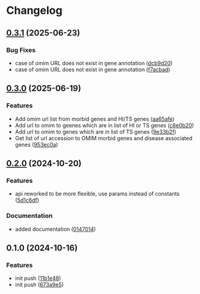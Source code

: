# Changelog

## [0.3.1](https://github.com/geneton-ltd/genovisio_annotation/compare/v0.3.0...v0.3.1) (2025-06-23)


### Bug Fixes

* case of omim URL does not exist in gene annotation ([dcb9d20](https://github.com/geneton-ltd/genovisio_annotation/commit/dcb9d206acb4f57774ba58f08ccf29c360684900))
* case of omim URL does not exist in gene annotation ([f7acbad](https://github.com/geneton-ltd/genovisio_annotation/commit/f7acbad4a706c6738e0c5520069d9555decd2c6a))

## [0.3.0](https://github.com/geneton-ltd/genovisio_annotation/compare/v0.2.0...v0.3.0) (2025-06-19)


### Features

* Add omim url list from morbid genes and HI/TS genes ([aa65afe](https://github.com/geneton-ltd/genovisio_annotation/commit/aa65afeb2567913544d2e247840d7ea1d54aa2ee))
* Add url to omim to geenes which are in list of HI or TS genes ([c8e0b20](https://github.com/geneton-ltd/genovisio_annotation/commit/c8e0b209e84898072904732678fd70a6b9c13ce6))
* Add url to omim to genes which are in list of TS genes ([9e33b2f](https://github.com/geneton-ltd/genovisio_annotation/commit/9e33b2fd63ee2effcf309f5ffd4b5012e7d09fde))
* Get list of url accession to OMIM morbid genes and disease associated genes ([953ec0a](https://github.com/geneton-ltd/genovisio_annotation/commit/953ec0a11c7c91d0972c055673beb7e36ef6dab5))

## [0.2.0](https://github.com/geneton-ltd/genovisio_annotation/compare/v0.1.0...v0.2.0) (2024-10-20)


### Features

* api reworked to be more flexible, use params instead of constants ([5d1c6df](https://github.com/geneton-ltd/genovisio_annotation/commit/5d1c6df1eb210343924a8b93582b2f485a763112))


### Documentation

* added documentation ([0147014](https://github.com/geneton-ltd/genovisio_annotation/commit/01470145c69d90375964688acfa943f6ffeeae64))

## 0.1.0 (2024-10-16)


### Features

* init push ([11b1e48](https://github.com/geneton-ltd/genovisio_annotation/commit/11b1e4837ac53ff8996f653cee1afc2f18f126f9))
* init push ([673a9e5](https://github.com/geneton-ltd/genovisio_annotation/commit/673a9e538825665eda872b178c51852d515074e8))

